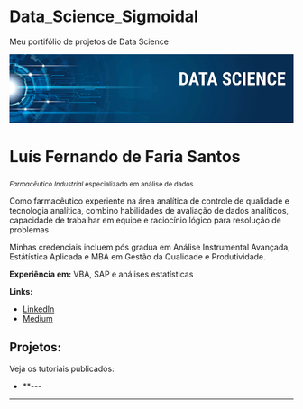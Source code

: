 # Data_Science_Sigmoidal
Meu portifólio de projetos de Data Science

<p align="center">
  <img src="banner.png" >
</p>

# Luís Fernando de Faria Santos
<sub>*Farmacêutico Industrial* especializado em análise de dados </sub>

Como farmacêutico experiente na área analítica  de controle de qualidade e tecnologia analítica, combino habilidades de avaliação de dados analíticos, capacidade de trabalhar em equipe e raciocínio lógico para resolução de problemas.

Minhas credenciais incluem pós gradua em Análise Instrumental Avançada, Estátística Aplicada e MBA em Gestão da Qualidade e Produtividade.

**Experiência em:** VBA, SAP e análises estatísticas

**Links:**
* [LinkedIn](https:/www.linkedin.com/in/luis-fernando-fsantos)
* [Medium](https://www.medium.com)


## Projetos:
Veja os tutoriais publicados:

* **---

---
